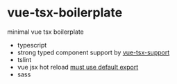 # vue-tsx-boilerplate
minimal vue tsx boilerplate 

- typescript
- strong typed component support by [vue-tsx-support](https://github.com/wonderful-panda/vue-tsx-support)
- tslint
- vue jsx hot reload [must use default export](https://github.com/skyrpex/vue-jsx-hot-loader)
- sass
